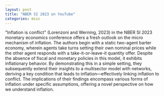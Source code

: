 ```yaml
---
layout: post
title: "NBER SI 2023 on YouTube"
categories: misc
---
```


"Inflation is conflict" (Lorenzoni and Werning, 2023) in the NBER SI 2023 monetary economics conference offers a fresh outlook on the micro mechanism of inflation. The authors begin with a static two-agent barter economy, wherein agents take turns setting their own nominal prices while the other agent responds with a take-it-or-leave-it quantity offer. Despite the absence of fiscal and monetary policies in this model, it exhibits inflationary behavior. By demonstrating this in a simple setting, they subsequently extend their insights to a multisector model with networks, deriving a key condition that leads to inflation—effectively linking inflation to conflict. The implications of their findings encompass various forms of inflation under specific assumptions, offering a novel perspective on how we understand inflation.

